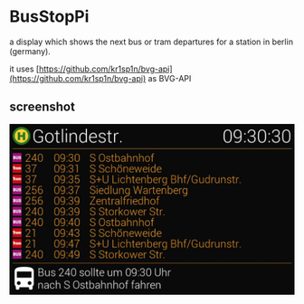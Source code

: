 # BusStopPi
a display which shows the next bus or tram departures for a station in berlin (germany). 

it uses [https://github.com/kr1sp1n/bvg-api](https://github.com/kr1sp1n/bvg-api) as BVG-API

## screenshot

![BusStopPi](./docs/BusStopPi_01.jpg)